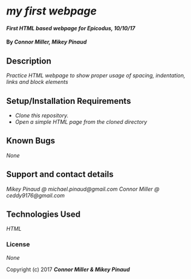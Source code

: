 # _my first webpage_

#### _First HTML based webpage for Epicodus, 10/10/17_

#### By _Connor Miller, Mikey Pinaud_

## Description

_Practice HTML webpage to show proper usage of spacing, indentation, links and block elements_

## Setup/Installation Requirements

* _Clone this repository._
* _Open a simple HTML page from the cloned directory_

## Known Bugs

_None_

## Support and contact details

_Mikey Pinaud @ michael.pinaud@gmail.com_
_Connor Miller @ ceddy9176@gmail.com_

## Technologies Used

_HTML_

### License

*None*

Copyright (c) 2017 **_Connor Miller & Mikey Pinaud_**
